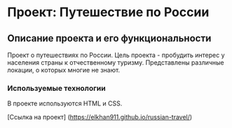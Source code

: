 # Проект: Путешествие по России

## Описание проекта и его функциональности

Проект о путешествиях по России.
Цель проекта - пробудить интерес у населения страны к отчественному туризму.
Представлены различные локации, о которых многие не знают.

### Используемые технологии

В проекте используются HTML и CSS.

[Ссылка на проект]
(https://elkhan911.github.io/russian-travel/)
